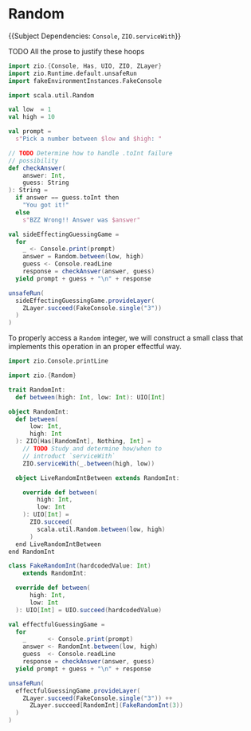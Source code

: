 # Random

{{Subject Dependencies: `Console`, `ZIO.serviceWith`}}

TODO All the prose to justify these hoops

```scala mdoc
import zio.{Console, Has, UIO, ZIO, ZLayer}
import zio.Runtime.default.unsafeRun
import fakeEnvironmentInstances.FakeConsole
```

```scala mdoc:silent
import scala.util.Random

val low  = 1
val high = 10

val prompt =
  s"Pick a number between $low and $high: "

// TODO Determine how to handle .toInt failure
// possibility
def checkAnswer(
    answer: Int,
    guess: String
): String =
  if answer == guess.toInt then
    "You got it!"
  else
    s"BZZ Wrong!! Answer was $answer"

val sideEffectingGuessingGame =
  for
    _ <- Console.print(prompt)
    answer = Random.between(low, high)
    guess <- Console.readLine
    response = checkAnswer(answer, guess)
  yield prompt + guess + "\n" + response
```

```scala mdoc
unsafeRun(
  sideEffectingGuessingGame.provideLayer(
    ZLayer.succeed(FakeConsole.single("3"))
  )
)
```

To properly access a `Random` integer, we will construct a small class that implements this operation
in an proper effectful way.

```scala mdoc
import zio.Console.printLine

import zio.{Random}

trait RandomInt:
  def between(high: Int, low: Int): UIO[Int]

object RandomInt:
  def between(
      low: Int,
      high: Int
  ): ZIO[Has[RandomInt], Nothing, Int] =
    // TODO Study and determine how/when to
    // introduct `serviceWith`
    ZIO.serviceWith(_.between(high, low))

  object LiveRandomIntBetween extends RandomInt:

    override def between(
        high: Int,
        low: Int
    ): UIO[Int] =
      ZIO.succeed(
        scala.util.Random.between(low, high)
      )
  end LiveRandomIntBetween
end RandomInt

class FakeRandomInt(hardcodedValue: Int)
    extends RandomInt:

  override def between(
      high: Int,
      low: Int
  ): UIO[Int] = UIO.succeed(hardcodedValue)
```

```scala mdoc
val effectfulGuessingGame =
  for
    _      <- Console.print(prompt)
    answer <- RandomInt.between(low, high)
    guess  <- Console.readLine
    response = checkAnswer(answer, guess)
  yield prompt + guess + "\n" + response
```

```scala mdoc
unsafeRun(
  effectfulGuessingGame.provideLayer(
    ZLayer.succeed(FakeConsole.single("3")) ++
      ZLayer.succeed[RandomInt](FakeRandomInt(3))
  )
)
```